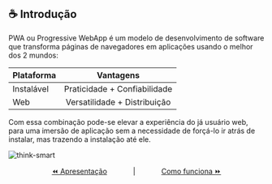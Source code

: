 ## ☕ Introdução

PWA ou Progressive WebApp é um modelo de desenvolvimento de software que transforma páginas de navegadores em aplicações usando o melhor dos 2 mundos:

| Plataforma  | Vantagens                    |
|-------------|:----------------------------:|
| Instalável  | Praticidade + Confiabilidade |
| Web         | Versatilidade + Distribuição |

Com essa combinação pode-se elevar a experiência do já usuário web, para uma imersão de aplicação sem a necessidade de forçá-lo ir atrás de instalar, mas trazendo a instalação até ele.

![think-smart](https://user-images.githubusercontent.com/10121394/187801297-3855c0b9-f564-4ad9-9154-a4f69832c257.gif)

<p align="center">
  <a href="README.md">⏪️ Apresentação</a>
  &nbsp;&nbsp;&nbsp;&nbsp;&nbsp;&nbsp;&nbsp;&nbsp;&nbsp;&nbsp;&nbsp;&nbsp;|&nbsp;&nbsp;&nbsp;&nbsp;&nbsp;&nbsp;&nbsp;&nbsp;&nbsp;&nbsp;&nbsp;&nbsp;
  <a href="how-it-works.md#%EF%B8%8F-como-funciona">Como funciona ⏩</a>
</p>

